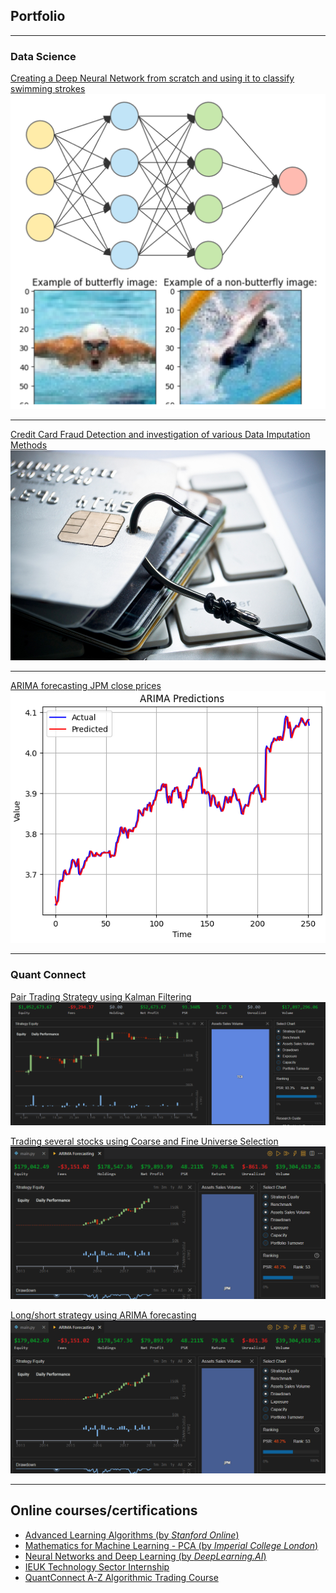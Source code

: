## Portfolio

---

### Data Science

[Creating a Deep Neural Network from scratch and using it to classify swimming strokes](/projects/deepNN/3LayerNN.html)
<img src="projects/deepNN/thumbnail.png?raw=true"/>

---

[Credit Card Fraud Detection and investigation of various Data Imputation Methods](/projects/fraudDetection/fraudDetection.html)
<img src="projects/fraudDetection/fraudImage.jpg?raw=true"/>

---

[ARIMA forecasting JPM close prices](/projects/arimaForecasting/arimaResearch.html)
<img src="projects/arimaForecasting/projectPic.png?raw=true"/>

---

### Quant Connect
[Pair Trading Strategy using Kalman Filtering](/projects/kalmanFilter/kalmanFilter.html)
<img src="projects/kalmanFilter/backtestSummary.png?raw=false"/>

[Trading several stocks using Coarse and Fine Universe Selection](/projects/multiStock/multiStock.html)
<img src="projects/multiStock/backtest.png?raw=false"/>

[Long/short strategy using ARIMA forecasting](/projects/arimaForecasting/arimaQC.html)
<img src="projects/arimaForecasting/backtestSummary.png?raw=false"/>


---


## Online courses/certifications
- [Advanced Learning Algorithms (by *Stanford Online*)](<certifications/advancedLearningAlgorithms.pdf>)
- [Mathematics for Machine Learning - PCA  (by *Imperial College London*)](<certifications/Mathematics For Machine Learning - PCA.pdf>)
- [Neural Networks and Deep Learning (by *DeepLearning.AI*)](</certifications/Deep Learning and Neural Networks.pdf>)
- [IEUK Technology Sector Internship](</certifications/IEUK Cert.png>)
- [QuantConnect A-Z Algorithmic Trading Course](</certifications/A-Z Algorithmic Trading Course.png>)
